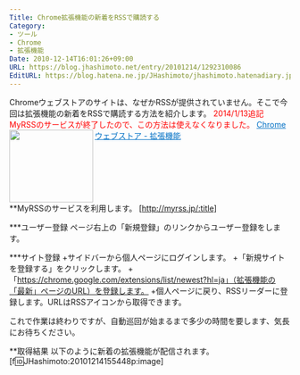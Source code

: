 ```yaml
---
Title: Chrome拡張機能の新着をRSSで購読する
Category:
- ツール
- Chrome
- 拡張機能
Date: 2010-12-14T16:01:26+09:00
URL: https://blog.jhashimoto.net/entry/20101214/1292310086
EditURL: https://blog.hatena.ne.jp/JHashimoto/jhashimoto.hatenadiary.jp/atom/entry/12921228815717258433
---
```


Chromeウェブストアのサイトは、なぜかRSSが提供されていません。そこで今回は拡張機能の新着をRSSで購読する方法を紹介します。
<span style="color:red;">2014/1/13追記　MyRSSのサービスが終了したので、この方法は使えなくなりました。</span>
<a href="https://chrome.google.com/webstore/category/extensions?hl=ja" target="_blank"><img class="alignleft" align="left" border="0" src="http://capture.heartrails.com/150x130/shadow?https://chrome.google.com/webstore/category/extensions?hl=ja" alt="" width="150" height="130" /></a><a style="color:#0070C5;" href="https://chrome.google.com/webstore/category/extensions?hl=ja" target="_blank">Chrome ウェブストア - 拡張機能</a><a href="https://chrome.google.com/webstore/category/extensions?hl=ja" target="_blank"><img border="0" src="http://b.hatena.ne.jp/entry/image/https://chrome.google.com/webstore/category/extensions?hl=ja" alt="" /></a><br><br style="clear:both;" />
**MyRSSのサービスを利用します。
[http://myrss.jp/:title]

***ユーザー登録
ページ右上の「新規登録」のリンクからユーザー登録をします。

***サイト登録
+サイドバーから個人ページにログインします。
+「新規サイトを登録する」をクリックします。
+「https://chrome.google.com/extensions/list/newest?hl=ja」（拡張機能の「最新」ページのURL）を登録します。
+個人ページに戻り、RSSリーダーに登録します。URLはRSSアイコンから取得できます。

これで作業は終わりですが、自動巡回が始まるまで多少の時間を要します、気長にお待ちください。

**取得結果
以下のように新着の拡張機能が配信されます。
[f:id:JHashimoto:20101214155448p:image]
